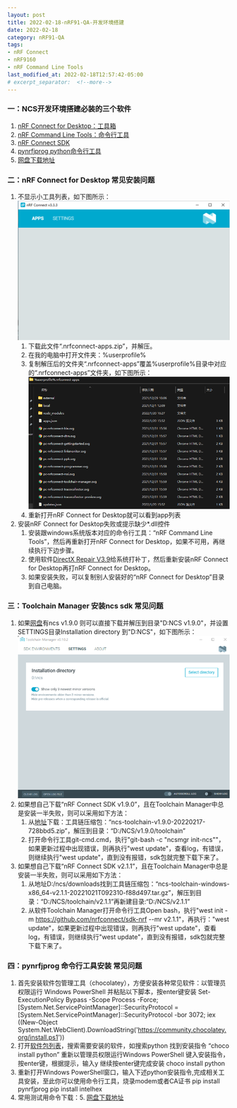 ```yaml
---
layout: post
title: 2022-02-18-nRF91-QA-开发环境搭建
date: 2022-02-18
category: nRF91-QA
tags:
- nRF Connect
- nRF9160
- nRF Command Line Tools
last_modified_at: 2022-02-18T12:57:42-05:00
# excerpt_separator:  <!--more-->
---
```


###  一：NCS开发环境搭建必装的三个软件
1. [nRF Connect for Desktop：工具箱](https://www.nordicsemi.com/Products/Development-tools/nRF-Connect-for-desktop)
2. [nRF Command Line Tools：命令行工具](https://www.nordicsemi.com/Products/Development-tools/nRF-Command-Line-Tools)
3. [nRF Connect SDK](https://www.nordicsemi.com/Products/Development-software/nRF-Connect-SDK/GetStarted#infotabs)
4. [pynrfjprog python命令行工具](https://www.nordicsemi.com/Products/Development-tools/nRF-Pynrfjprog/Download?lang=en#infotabs)
5. [网盘下载地址](https://pan.olib.cn)

### 二：nRF Connect for Desktop 常见安装问题
1. 不显示小工具列表，如下图所示：
![图片](/assets/images/post/nRF91-QA-cfg-6.png)
    1. 下载此文件“.nrfconnect-apps.zip”，并解压。
    2. 在我的电脑中打开文件夹：%userprofile%
    3. 复制解压后的文件夹“.nrfconnect-apps”覆盖%userprofile%目录中对应的“.nrfconnect-apps”文件夹，如下图所示：
    ![图片](/assets/images/post/nRF91-QA-cfg-7.png)
    4. 重新打开nRF Connect for Desktop就可以看到app列表
2. 安装nRF Connect for Desktop失败或提示缺少*.dll控件
    1. 安装跟windows系统版本对应的命令行工具：“nRF Command Line Tools”，然后再重新打开nRF Connect for Desktop，如果不可用，再继续执行下边步骤。
    2. 使用软件[DirectX Repair V3.9](https://pan.olib.cn)给系统打补丁，然后重新安装nRF Connect for Desktop再打nRF Connect for Desktop。
    3. 如果安装失败，可以复制别人安装好的“nRF Connect for Desktop”目录到自己电脑。

### 三：Toolchain Manager 安装ncs sdk 常见问题
1. 如果[网盘](https://pan.olib.cn)有ncs v1.9.0 则可以直接下载并解压到目录"D:NCS v1.9.0"，并设置SETTINGS目录Installation directory 到"D:NCS"，如下图所示：
![图片](/assets/images/post/nRF91-QA-cfg-8.png)
2. 如果想自己下载“nRF Connect SDK v1.9.0”，且在Toolchain Manager中总是安装一半失败，则可以采用如下方法：
    1. 从[地址](https://developer.nordicsemi.com/.pc-tools/toolchain)下载：工具链压缩包：“ncs-toolchain-v1.9.0-20220217-728bbd5.zip”，解压到目录：“D:/NCS/v1.9.0/toolchain”
    2. 打开命令行工具git-cmd.cmd，执行"git-bash -c "ncsmgr init-ncs""，如果更新过程中出现错误，则再执行"west update"，查看log，有错误，则继续执行"west update"，直到没有报错，sdk包就完整下载下来了。
3. 如果想自己下载“nRF Connect SDK v2.1.1”，且在Toolchain Manager中总是安装一半失败，则可以采用如下方法：
    1. 从地址D:/ncs/downloads找到工具链压缩包：“ncs-toolchain-windows-x86_64-v2.1.1-20221021T092310-f88d497.tar.gz”，解压到目录：“D:/NCS/toolchain/v2.1.1”再新建目录:“D:/NCS/v2.1.1”
    2. 从软件Toolchain Manager打开命令行工具Open bash，执行"west init -m https://github.com/nrfconnect/sdk-nrf --mr v2.1.1"，再执行："west update"，如果更新过程中出现错误，则再执行"west update"，查看log，有错误，则继续执行"west update"，直到没有报错，sdk包就完整下载下来了。

### 四：pynrfjprog 命令行工具安装 常见问题
1. 首先安装软件包管理工具（chocolatey），方便安装各种常见软件：以管理员权限运行 Windows PowerShell 并粘贴以下脚本，按enter键安装
    Set-ExecutionPolicy Bypass -Scope Process -Force; [System.Net.ServicePointManager]::SecurityProtocol = [System.Net.ServicePointManager]::SecurityProtocol -bor 3072; iex ((New-Object System.Net.WebClient).DownloadString('https://community.chocolatey.org/install.ps1'))
2. 打开[软件包列表](https://community.chocolatey.org/packages)，搜索需要安装的软件，如搜索python 找到安装指令 “choco install python” 重新以管理员权限运行Windows PowerShell 键入安装指令，按enter键，根据提示，输入y 继续按enter键完成安装
    choco install python
3. 重新打开Windows PowerShell窗口，输入下述python安装指令,完成相关工具安装，至此你可以使用命令行工具，烧录modem或者CA证书
    pip install pynrfjprog
    pip install intelhex
4. 常用测试用命令下载：5. [网盘下载地址](https://pan.olib.cn)
